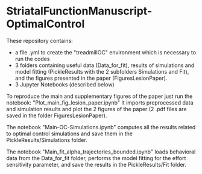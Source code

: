 # StriatalFunctionManuscript-OptimalControl

These repository contains: 
- a file .yml to create the "treadmillOC" environment which is necessary to run the codes 
- 3 folders containing useful data (Data_for_fit), results of simulations and model fitting (PickleResults with the 2 subfolders Simulations and Fit), and the figures presented in the paper (FiguresLesionPaper).
- 3 Jupyter Notebooks (described below)

To reproduce the main and supplementary figures of the paper just run the notebook: "Plot_main_fig_lesion_paper.ipynb"
It imports preprocessed data and simulation results and plot the 2 figures of the paper (2 .pdf files are saved in the folder FiguresLesionPaper).

The notebook "Main-OC-Simulations.ipynb" computes all the results related to optimal control simulations and save them in the PickleResults/Simulations folder.

The notebook "Main_fit_alpha_trajectories_bounded.ipynb" loads behavioral data from the Data_for_fit folder, performs the model fitting for the effort sensitivity parameter, and save the results in the PickleResults/Fit folder.


